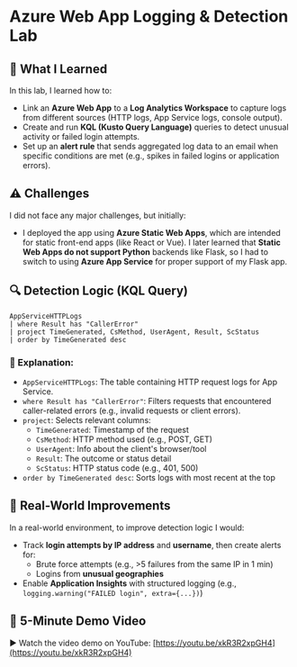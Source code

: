 # Azure Web App Logging & Detection Lab

## 🧠 What I Learned

In this lab, I learned how to:

- Link an **Azure Web App** to a **Log Analytics Workspace** to capture logs from different sources (HTTP logs, App Service logs, console output).
- Create and run **KQL (Kusto Query Language)** queries to detect unusual activity or failed login attempts.
- Set up an **alert rule** that sends aggregated log data to an email when specific conditions are met (e.g., spikes in failed logins or application errors).

## ⚠️ Challenges

I did not face any major challenges, but initially:

- I deployed the app using **Azure Static Web Apps**, which are intended for static front-end apps (like React or Vue). I later learned that **Static Web Apps do not support Python** backends like Flask, so I had to switch to using **Azure App Service** for proper support of my Flask app.

## 🔍 Detection Logic (KQL Query)

```kusto
AppServiceHTTPLogs
| where Result has "CallerError"
| project TimeGenerated, CsMethod, UserAgent, Result, ScStatus
| order by TimeGenerated desc
```

### 📖 Explanation:

- `AppServiceHTTPLogs`: The table containing HTTP request logs for App Service.
- `where Result has "CallerError"`: Filters requests that encountered caller-related errors (e.g., invalid requests or client errors).
- `project`: Selects relevant columns:
  - `TimeGenerated`: Timestamp of the request
  - `CsMethod`: HTTP method used (e.g., POST, GET)
  - `UserAgent`: Info about the client's browser/tool
  - `Result`: The outcome or status detail
  - `ScStatus`: HTTP status code (e.g., 401, 500)
- `order by TimeGenerated desc`: Sorts logs with most recent at the top

## 🚀 Real-World Improvements

In a real-world environment, to improve detection logic I would:

- Track **login attempts by IP address** and **username**, then create alerts for:
  - Brute force attempts (e.g., >5 failures from the same IP in 1 min)
  - Logins from **unusual geographies**
- Enable **Application Insights** with structured logging (e.g., `logging.warning("FAILED login", extra={...})`)

## 🎥 5-Minute Demo Video

▶️ Watch the video demo on YouTube: [https://youtu.be/xkR3R2xpGH4](https://youtu.be/xkR3R2xpGH4)
